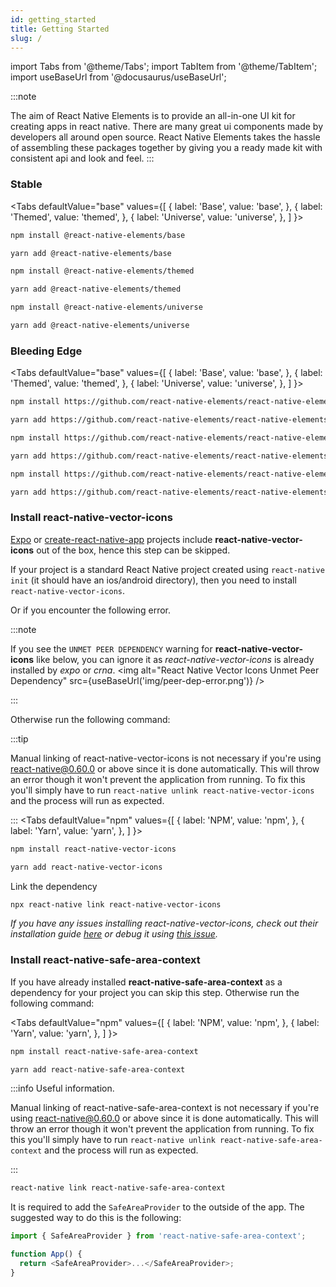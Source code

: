 ```yaml
---
id: getting_started
title: Getting Started
slug: /
---
```


import Tabs from '@theme/Tabs';
import TabItem from '@theme/TabItem';
import useBaseUrl from '@docusaurus/useBaseUrl';

:::note

The aim of React Native Elements is to provide an all-in-one UI kit for creating
apps in react native. There are many great ui components made by developers all
around open source. React Native Elements takes the hassle of assembling these
packages together by giving you a ready made kit with consistent api and look
and feel.
:::

### Stable

<Tabs
defaultValue="base"
values={[
{ label: 'Base', value: 'base', },
{ label: 'Themed', value: 'themed', },
{ label: 'Universe', value: 'universe', },
]
}>
<TabItem value="base">

```bash
npm install @react-native-elements/base
```

```bash
yarn add @react-native-elements/base
```

</TabItem>
<TabItem value="themed">

```bash
npm install @react-native-elements/themed
```

```bash
yarn add @react-native-elements/themed
```

</TabItem>
<TabItem value="universe">

```bash
npm install @react-native-elements/universe
```

```bash
yarn add @react-native-elements/universe
```

</TabItem>
</Tabs>

### Bleeding Edge

<Tabs
defaultValue="base"
values={[
{ label: 'Base', value: 'base', },
{ label: 'Themed', value: 'themed', },
{ label: 'Universe', value: 'universe', },
]
}>
<TabItem value="base">

```bash
npm install https://github.com/react-native-elements/react-native-elements#base
```

```bash
yarn add https://github.com/react-native-elements/react-native-elements#base
```

</TabItem>
<TabItem value="themed">

```bash
npm install https://github.com/react-native-elements/react-native-elements#themed
```

```bash
yarn add https://github.com/react-native-elements/react-native-elements#themed
```

</TabItem>
<TabItem value="universe">

```bash
npm install https://github.com/react-native-elements/react-native-elements#universe
```

```bash
yarn add https://github.com/react-native-elements/react-native-elements#universe
```

</TabItem>
</Tabs>

### Install react-native-vector-icons

[Expo](https://expo.io) or
[create-react-native-app](https://github.com/react-community/create-react-native-app)
projects include **react-native-vector-icons** out of the box, hence this step can be skipped.

If your project is a standard React Native project created using
`react-native init` (it should have an ios/android directory), then you need to install `react-native-vector-icons`.

Or if you encounter the following error.

:::note

If you see the `UNMET PEER DEPENDENCY` warning for **react-native-vector-icons** like below, you can ignore it as _react-native-vector-icons_ is already installed by _expo_ or _crna_.
<img alt="React Native Vector Icons Unmet Peer Dependency" src={useBaseUrl('img/peer-dep-error.png')} />

:::

Otherwise run the following command:

:::tip

Manual linking of react-native-vector-icons is not necessary if you're using react-native@0.60.0 or above since it is done automatically. This will throw an error though it won't prevent the application from running. To fix this you'll simply have to run `react-native unlink react-native-vector-icons` and the process will run as expected.

:::
<Tabs
defaultValue="npm"
values={[
{ label: 'NPM', value: 'npm', },
{ label: 'Yarn', value: 'yarn', },
]
}>
<TabItem value="npm">

```bash
npm install react-native-vector-icons
```

</TabItem>
<TabItem value="yarn">

```bash
yarn add react-native-vector-icons
```

</TabItem>
</Tabs>

Link the dependency

```bash
npx react-native link react-native-vector-icons
```

_If you have any issues installing react-native-vector-icons, check out their
installation guide
[here](https://github.com/oblador/react-native-vector-icons#installation) or
debug it using
[this issue](https://github.com/react-native-elements/react-native-elements/issues/503)._

### Install react-native-safe-area-context

If you have already installed **react-native-safe-area-context** as a dependency for
your project you can skip this step. Otherwise run the following command:

<Tabs
defaultValue="npm"
values={[
{ label: 'NPM', value: 'npm', },
{ label: 'Yarn', value: 'yarn', },
]
}>
<TabItem value="npm">

```bash
npm install react-native-safe-area-context
```

</TabItem>
<TabItem value="yarn">

```bash
yarn add react-native-safe-area-context
```

</TabItem>
</Tabs>

:::info Useful information.

Manual linking of react-native-safe-area-context is not necessary if you're using react-native@0.60.0 or above since it is done automatically. This will throw an error though it won't prevent the application from running. To fix this you'll simply have to run `react-native unlink react-native-safe-area-context` and the process will run as expected.

:::

```bash
react-native link react-native-safe-area-context
```

It is required to add the `SafeAreaProvider` to the outside of the app. The suggested way to do this is
the following:

```js
import { SafeAreaProvider } from 'react-native-safe-area-context';

function App() {
  return <SafeAreaProvider>...</SafeAreaProvider>;
}
```
